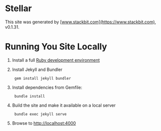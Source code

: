 # Stellar

This site was generated by [www.stackbit.com](https://www.stackbit.com), v0.1.31.


# Running You Site Locally

1. Install a full [Ruby development environment](https://jekyllrb.com/docs/installation/)

2. Install Jekyll and Bundler

        gem install jekyll bundler

3. Install dependencies from Gemfile:

        bundle install

3. Build the site and make it available on a local server

        bundle exec jekyll serve

4. Browse to [http://localhost:4000](http://localhost:4000)
